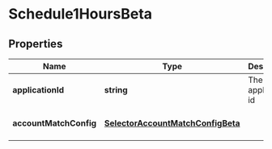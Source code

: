# Schedule1HoursBeta

## Properties

Name | Type | Description | Notes
------------ | ------------- | ------------- | -------------
**applicationId** | **string** | The application id | [optional] [default to undefined]
**accountMatchConfig** | [**SelectorAccountMatchConfigBeta**](SelectorAccountMatchConfigBeta.md) |  | [optional] [default to undefined]

